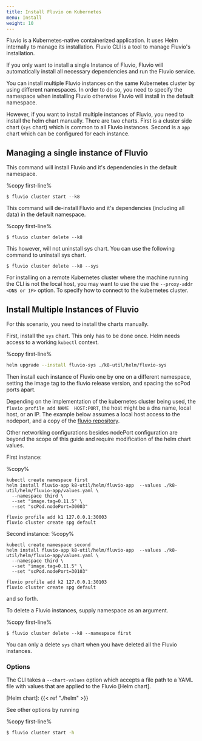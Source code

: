 ```yaml
---
title: Install Fluvio on Kubernetes
menu: Install
weight: 10
---
```


Fluvio is a Kubernetes-native containerized application.  It uses Helm internally to manage its installation.
Fluvio CLI is a tool to manage Fluvio's installation.

If you only want to install a single Instance of Fluvio, Fluvio will automatically install all necessary dependencies and run the Fluvio service.

You can install multiple Fluvio instances on the same Kubernetes cluster by using different namespaces.  In order to do so, you need to specify the namespace when installing Fluvio otherwise Fluvio will install in the default namespace.

However, if you want to install multiple instances of Fluvio, you need to install the helm chart manually.  There are two charts. First is a cluster side chart (`sys` chart) which is common to all Fluvio instances. Second is a `app` chart which can be configured for each instance.

## Managing a single instance of Fluvio

This command will install Fluvio and it's dependencies in the default namespace.

%copy first-line%
```shell
$ fluvio cluster start --k8
```

This command will de-install Fluvio and it's dependencies (including all data) in the default namespace.

%copy first-line%
```shell
$ fluvio cluster delete --k8
```

This however, will not uninstall sys chart.  You can use the following command to uninstall sys chart.
```shell
$ fluvio cluster delete --k8 --sys
```
For installing on a remote Kubernetes cluster where the machine running the CLI is not the local host, you may want to use the use the `--proxy-addr <DNS or IP>` option. To specify how to connect to the kubernetes cluster.

## Install Multiple Instances of Fluvio

For this scenario, you need to install the charts manually.

First, install the `sys` chart.  This only has to be done once. Helm needs access
to a working `kubectl` context.

%copy first-line%
```bash
helm upgrade --install fluvio-sys ./k8-util/helm/fluvio-sys
```

Then install each instance of Fluvio one by one on a different namespace,
setting the image tag to the fluvio release version, and spacing
the scPod ports apart.

Depending on the implementation of the kubernetes cluster being used,
the `fluvio profile add NAME  HOST:PORT`, the host might be a dns name,
local host, or an IP.  The example below assumes a local host access to
the nodeport, and a copy of the [fluvio repository](https://github.com/infinyon/fluvio).

Other networking configurations besides nodePort configuration are beyond
the scope of this guide and require modification of the helm chart values.

First instance:

%copy%
```shell
kubectl create namespace first
helm install fluvio-app k8-util/helm/fluvio-app  --values ./k8-util/helm/fluvio-app/values.yaml \
  --namespace third \
  --set "image.tag=0.11.5" \
  --set "scPod.nodePort=30003"

fluvio profile add k1 127.0.0.1:30003
fluvio cluster create spg default
```

Second instance:
%copy%
```shell
kubectl create namespace second
helm install fluvio-app k8-util/helm/fluvio-app  --values ./k8-util/helm/fluvio-app/values.yaml \
  --namespace third \
  --set "image.tag=0.11.5" \
  --set "scPod.nodePort=30103"

fluvio profile add k2 127.0.0.1:30103
fluvio cluster create spg default
```

and so forth.


To delete a Fluvio instances, supply namespace as an argument.

%copy first-line%
```shell
$ fluvio cluster delete --k8 --namespace first
```

You can only a delete `sys` chart when you have deleted all the Fluvio instances.

### Options

The CLI takes a `--chart-values` option which accepts a file path to a YAML file with values that are applied to the Fluvio [Helm chart].

[Helm chart]: {{< ref "./helm" >}}

See other options by running

%copy first-line%
```bash
$ fluvio cluster start -h
```

